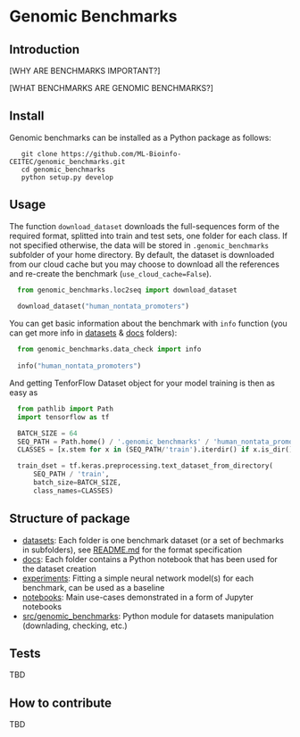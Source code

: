 # Genomic Benchmarks

## Introduction

[WHY ARE BENCHMARKS IMPORTANT?]

[WHAT BENCHMARKS ARE GENOMIC BENCHMARKS?]

## Install

Genomic benchmarks can be installed as a Python package as follows:

```
   git clone https://github.com/ML-Bioinfo-CEITEC/genomic_benchmarks.git
   cd genomic_benchmarks
   python setup.py develop
```

## Usage

The function `download_dataset` downloads the full-sequences form of the required format, splitted into train and test sets, one folder for each class. If not specified otherwise, the data will be stored in `.genomic_benchmarks` subfolder of your home directory. By default, the dataset is downloaded from our cloud cache but you may choose to download all the references and re-create the benchmark (`use_cloud_cache=False`).  

```python
  from genomic_benchmarks.loc2seq import download_dataset
  
  download_dataset("human_nontata_promoters")
```

You can get basic information about the benchmark with `info` function (you can get more info in [datasets](datasets/) & [docs](docs/) folders):

```python
  from genomic_benchmarks.data_check import info
  
  info("human_nontata_promoters")
```

And getting TenforFlow Dataset object for your model training is then as easy as 

```python
  from pathlib import Path
  import tensorflow as tf

  BATCH_SIZE = 64
  SEQ_PATH = Path.home() / '.genomic_benchmarks' / 'human_nontata_promoters'
  CLASSES = [x.stem for x in (SEQ_PATH/'train').iterdir() if x.is_dir()]

  train_dset = tf.keras.preprocessing.text_dataset_from_directory(
      SEQ_PATH / 'train',
      batch_size=BATCH_SIZE,
      class_names=CLASSES)
```

## Structure of package

  * [datasets](datasets/): Each folder is one benchmark dataset (or a set of bechmarks in subfolders), see [README.md](datasets/README.md) for the format specification
  * [docs](docs/): Each folder contains a Python notebook that has been used for the dataset creation
  * [experiments](experiments/): Fitting a simple neural network model(s) for each benchmark, can be used as a baseline
  * [notebooks](notebooks/): Main use-cases demonstrated in a form of Jupyter notebooks 
  * [src/genomic_benchmarks](src/genomic_benchmarks/): Python module for datasets manipulation (downlading, checking, etc.) 


## Tests

TBD

## How to contribute

TBD
